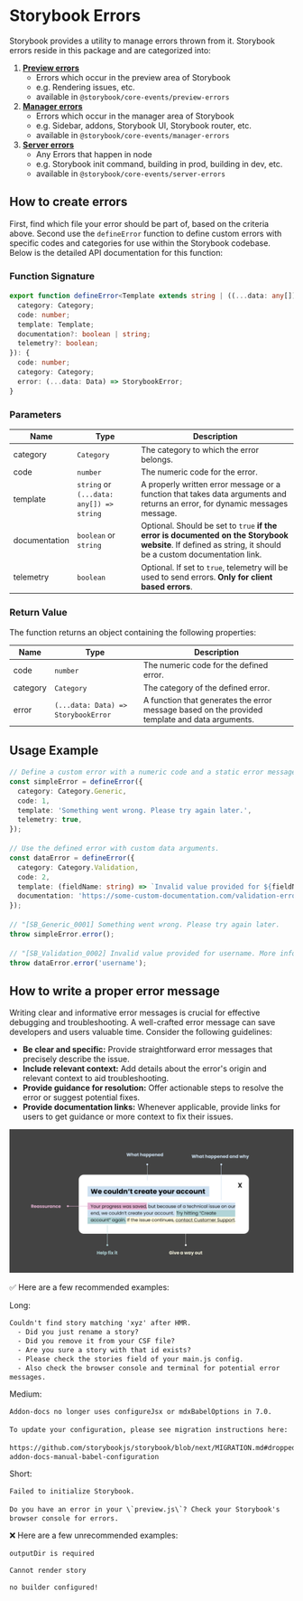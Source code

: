 # Storybook Errors

Storybook provides a utility to manage errors thrown from it. Storybook errors reside in this package and are categorized into:

1. **[Preview errors](./preview-errors.ts)**
   - Errors which occur in the preview area of Storybook
   - e.g. Rendering issues, etc.
   - available in `@storybook/core-events/preview-errors`
2. **[Manager errors](./manager-errors.ts)**
   - Errors which occur in the manager area of Storybook
   - e.g. Sidebar, addons, Storybook UI, Storybook router, etc.
   - available in `@storybook/core-events/manager-errors`
3. **[Server errors](./server-errors.ts)**
   - Any Errors that happen in node
   - e.g. Storybook init command, building in prod, building in dev, etc.
   - available in `@storybook/core-events/server-errors`

## How to create errors

First, find which file your error should be part of, based on the criteria above.
Second use the `defineError` function to define custom errors with specific codes and categories for use within the Storybook codebase. Below is the detailed API documentation for this function:

### Function Signature

```typescript
export function defineError<Template extends string | ((...data: any[]) => string)>({
  category: Category;
  code: number;
  template: Template;
  documentation?: boolean | string;
  telemetry?: boolean;
}): {
  code: number;
  category: Category;
  error: (...data: Data) => StorybookError;
}
```

### Parameters

| Name           | Type                                          | Description                                                                                                                                                |
| -------------- | --------------------------------------------- | ---------------------------------------------------------------------------------------------------------------------------------------------------------  |
| category       | `Category`                                    | The category to which the error belongs.                                                                                                                   |
| code           | `number`                                      | The numeric code for the error.                                                                                                                            |
| template       | `string` or `(...data: any[]) => string`      | A properly written error message or a function that takes data arguments and returns an error, for dynamic messages message.                               |
| documentation  | `boolean` or `string`                         | Optional. Should be set to `true` **if the error is documented on the Storybook website**. If defined as string, it should be a custom documentation link. |
| telemetry      | `boolean`                                     | Optional. If set to `true`, telemetry will be used to send errors. **Only for client based errors**.                                                       |

### Return Value

The function returns an object containing the following properties:

| Name           | Type                                | Description                                                                                    |
| -------------- | ----------------------------------- | ---------------------------------------------------------------------------------------------- |
| code           | `number`                            | The numeric code for the defined error.                                                        |
| category       | `Category`                          | The category of the defined error.                                                             |
| error          | `(...data: Data) => StorybookError` | A function that generates the error message based on the provided template and data arguments. |


## Usage Example

```typescript
// Define a custom error with a numeric code and a static error message template.
const simpleError = defineError({
  category: Category.Generic,
  code: 1,
  template: 'Something went wrong. Please try again later.',
  telemetry: true,
});

// Use the defined error with custom data arguments.
const dataError = defineError({
  category: Category.Validation,
  code: 2,
  template: (fieldName: string) => `Invalid value provided for ${fieldName}.`,
  documentation: 'https://some-custom-documentation.com/validation-errors',
});

// "[SB_Generic_0001] Something went wrong. Please try again later.
throw simpleError.error();

// "[SB_Validation_0002] Invalid value provided for username. More info: https://some-custom-documentation.com/validation-errors"
throw dataError.error('username');
```

## How to write a proper error message

Writing clear and informative error messages is crucial for effective debugging and troubleshooting. A well-crafted error message can save developers and users valuable time. Consider the following guidelines:

- **Be clear and specific:** Provide straightforward error messages that precisely describe the issue.
- **Include relevant context:** Add details about the error's origin and relevant context to aid troubleshooting.
- **Provide guidance for resolution:** Offer actionable steps to resolve the error or suggest potential fixes.
- **Provide documentation links:** Whenever applicable, provide links for users to get guidance or more context to fix their issues.

<img src="./message-reference.png" width="800px" />

✅ Here are a few recommended examples:

Long:
```
Couldn't find story matching 'xyz' after HMR.
  - Did you just rename a story?
  - Did you remove it from your CSF file?
  - Are you sure a story with that id exists?
  - Please check the stories field of your main.js config.
  - Also check the browser console and terminal for potential error messages.
```

Medium:
```
Addon-docs no longer uses configureJsx or mdxBabelOptions in 7.0.

To update your configuration, please see migration instructions here:

https://github.com/storybookjs/storybook/blob/next/MIGRATION.md#dropped-addon-docs-manual-babel-configuration
```

Short:
```
Failed to initialize Storybook.

Do you have an error in your \`preview.js\`? Check your Storybook's browser console for errors.
```

❌ Here are a few unrecommended examples:

```
outputDir is required
```

```
Cannot render story
```

```
no builder configured!
```